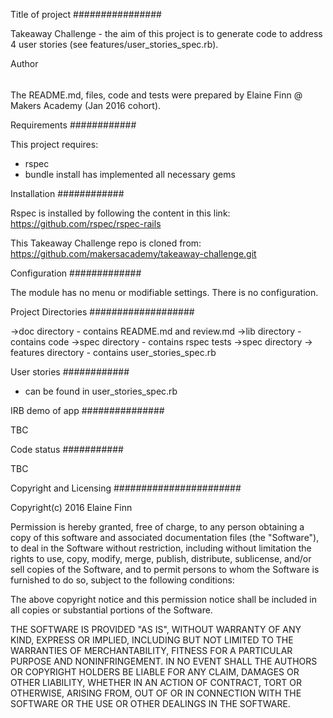 Title of project
################

Takeaway Challenge - the aim of this project is to generate code to address 4 user stories (see features/user_stories_spec.rb).

Author
######

The README.md, files, code and tests were prepared by Elaine Finn @ Makers Academy (Jan 2016 cohort).

Requirements
############

This project requires:

 - rspec
 - bundle install has implemented all necessary gems

Installation
############

Rspec is installed by following the content in this link: https://github.com/rspec/rspec-rails

This Takeaway Challenge repo is cloned from: https://github.com/makersacademy/takeaway-challenge.git

Configuration
#############

The module has no menu or modifiable settings. There is no configuration.

Project Directories
###################

->doc directory - contains README.md and review.md
->lib directory - contains code 
->spec directory - contains rspec tests
->spec directory -> features directory - contains user_stories_spec.rb 

User stories
############

 - can be found in user_stories_spec.rb

IRB demo of app
###############

TBC

Code status
###########

TBC

Copyright and Licensing
#######################

Copyright(c) 2016 Elaine Finn

Permission is hereby granted, free of charge, to any person obtaining a copy of this software and associated documentation files (the "Software"), to deal in the Software without restriction, including without limitation the rights to use, copy, modify, merge, publish, distribute, sublicense, and/or sell copies of the Software, and to permit persons to whom the Software is furnished to do so, subject to the following conditions:

The above copyright notice and this permission notice shall be included in all copies or substantial portions of the Software.

THE SOFTWARE IS PROVIDED "AS IS", WITHOUT WARRANTY OF ANY KIND, EXPRESS OR IMPLIED, INCLUDING BUT NOT LIMITED TO THE WARRANTIES OF MERCHANTABILITY, FITNESS FOR A PARTICULAR PURPOSE AND NONINFRINGEMENT. IN NO EVENT SHALL THE AUTHORS OR COPYRIGHT HOLDERS BE LIABLE FOR ANY CLAIM, DAMAGES OR OTHER LIABILITY, WHETHER IN AN ACTION OF CONTRACT, TORT OR OTHERWISE, ARISING FROM, OUT OF OR IN CONNECTION WITH THE SOFTWARE OR THE USE OR OTHER DEALINGS IN THE SOFTWARE.